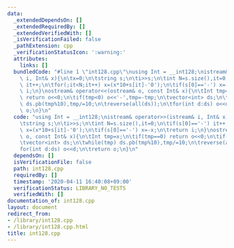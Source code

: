 ```yaml
---
data:
  _extendedDependsOn: []
  _extendedRequiredBy: []
  _extendedVerifiedWith: []
  _isVerificationFailed: false
  _pathExtension: cpp
  _verificationStatusIcon: ':warning:'
  attributes:
    links: []
  bundledCode: "#line 1 \"int128.cpp\"\nusing Int = __int128;\nistream& operator>>(istream&\
    \ i, Int& x){\n\tx=0;\n\tstring s;\n\ti>>s;\n\tint N=s.size(),it=0;\n\tif(s[0]=='-')\
    \ it++;\n\tfor(;it<N;it++) x=(x*10+s[it]-'0');\n\tif(s[0]=='-') x=-x;\n\treturn\
    \ i;\n}\nostream& operator<<(ostream& o, const Int& x){\n\tInt tmp=x;\n\tif(tmp==0)\
    \ return o<<0;\n\tif(tmp<0) o<<'-',tmp=-tmp;\n\tvector<int> ds;\n\twhile(tmp)\
    \ ds.pb(tmp%10),tmp/=10;\n\treverse(all(ds));\n\tfor(int d:ds) o<<d;\n\treturn\
    \ o;\n}\n"
  code: "using Int = __int128;\nistream& operator>>(istream& i, Int& x){\n\tx=0;\n\
    \tstring s;\n\ti>>s;\n\tint N=s.size(),it=0;\n\tif(s[0]=='-') it++;\n\tfor(;it<N;it++)\
    \ x=(x*10+s[it]-'0');\n\tif(s[0]=='-') x=-x;\n\treturn i;\n}\nostream& operator<<(ostream&\
    \ o, const Int& x){\n\tInt tmp=x;\n\tif(tmp==0) return o<<0;\n\tif(tmp<0) o<<'-',tmp=-tmp;\n\
    \tvector<int> ds;\n\twhile(tmp) ds.pb(tmp%10),tmp/=10;\n\treverse(all(ds));\n\t\
    for(int d:ds) o<<d;\n\treturn o;\n}\n"
  dependsOn: []
  isVerificationFile: false
  path: int128.cpp
  requiredBy: []
  timestamp: '2020-04-11 16:40:08+09:00'
  verificationStatus: LIBRARY_NO_TESTS
  verifiedWith: []
documentation_of: int128.cpp
layout: document
redirect_from:
- /library/int128.cpp
- /library/int128.cpp.html
title: int128.cpp
---
```

